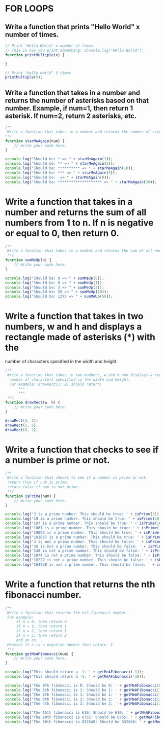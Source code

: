 # FOR LOOPS 

## Write a function that prints "Hello World" x number of times.
```javascript
// Print "Hello World" x number of times.
// This is how you print something: console.log("Hello World"); 
function printMultiple(x) {

}

// Print "hello world" 5 times
printMultiple(5); 
```

## Write a function that takes in a number and returns the number of asterisks based on that number. Example, if num=1, then return 1 asterisk. If num=2, return 2 asterisks, etc.
```javascript
/**
 Write a function that takes in a number and returns the number of asterisks based on that number. Example, if num=1, then return 1 asterisk. If num=2, return 2 asterisks, etc.
**/
function starMeAgain(num) {
    // Write your code here.
}

console.log("Should be: * => " + starMeAgain(1));
console.log("Should be: ** => " + starMeAgain(2));
console.log("Should be: ********** => " + starMeAgain(10));
console.log("Should be: *** => " + starMeAgain(3));
console.log("Should be:  => " + starMeAgain(0));
console.log("Should be: ******************** => " + starMeAgain(20));
```

# Write a function that takes in a number and returns the sum of all numbers from 1 to n. If n is negative or equal to 0, then return 0.
```javascript
/**
 Write a function that takes in a number and returns the sum of all numbers from 1 to n. If n is negative or equal to 0, then return 0.
 **/
function sumMeUp(n) {
    // Write your code here.
}

console.log("Should be: 0 => " + sumMeUp(0));
console.log("Should be: 0 => " + sumMeUp(1));
console.log("Should be: 3 => " + sumMeUp(2));
console.log("Should be: 55 => " + sumMeUp(10));
console.log("Should be: 1275 => " + sumMeUp(50));
```


# Write a function that takes in two numbers, w and h and displays a rectangle made of asterisks (*) with the 
  number of characters specified in the width and height. 
```javascript
/**
 Write a function that takes in two numbers, w and h and displays a rectangle made of asterisks (*) with the 
  number of characters specified in the width and height. 
  For example: drawRect(3, 2) should return:
      ***
      ***
 **/
function drawRect(w, h) {
    // Write your code here.
}

drawRect(3, 2);
drawRect(5, 6);
drawRect(8, 2);
```

# Write a function that checks to see if a number is prime or not.
```javascript
/**
 Write a function that checks to see if a number is prime or not. 
 return true if num is prime.
 return false if num is not prime.
 **/
function isPrime(num) {
    // Write your code here.
}

console.log('3 is a prime number. This should be true: ' + isPrime(3));
console.log('19 is a prime number. This should be true: ' + isPrime(19));
console.log('107 is a prime number. This should be true: ' + isPrime(107));
console.log('1061 is a prime number. This should be true: ' + isPrime(1061));
console.log('10093 is a prime number. This should be true: ' + isPrime(10093));
console.log('102667 is a prime number. This should be true: ' + isPrime(102667));
console.log('4 is not a prime number. This should be false: ' + isPrime(4));
console.log('26 is not a prime number. This should be false: ' + isPrime(26));
console.log('538 is not a prime number. This should be false: ' + isPrime(538));
console.log('1874 is not a prime number. This should be false: ' + isPrime(1874));
console.log('16222 is not a prime number. This should be false: ' + isPrime(16222));
console.log('164938 is not a prime number. This should be false: ' + isPrime(164938));
```

# Write a function that returns the nth fibonacci number.
```javascript
/**
 Write a function that returns the nth fibonacci number.
 For example: 
     if n = 0, then return 0
     if n = 1, then return 1
     if n = 2, then return 1
     if n = 3, then return 2
     and so on...
 However if n is a negative number then return -1.
 **/
function getMeAFibonacci(num) {
    // Write your code here.
}

console.log('This should return a -1: ' + getMeAFibonacci(-1));
console.log('This should return a -1: ' + getMeAFibonacci(-10));

console.log('The 0th fibonacci is 0: Should be 0: ' + getMeAFibonacci(0));
console.log('The 1th fibonacci is 1: Should be 1: ' + getMeAFibonacci(1));
console.log('The 2th fibonacci is 1: Should be 1: ' + getMeAFibonacci(1));
console.log('The 3th fibonacci is 2: Should be 2: ' + getMeAFibonacci(2));
console.log('The 4th fibonacci is 3: Should be 3: ' + getMeAFibonacci(3));

console.log('The 15th fibonacci is 610: Should be 610: ' + getMeAFibonacci(610));
console.log('The 20th fibonacci is 6765: Should be 6765: ' + getMeAFibonacci(6765));
console.log('The 30th fibonacci is 832040: Should be 832040: ' + getMeAFibonacci(832040));

```




